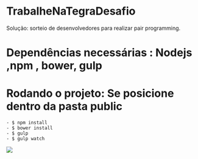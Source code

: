 # TrabalheNaTegraDesafio
Solução: sorteio de desenvolvedores para realizar pair programming.

# Dependências necessárias : Nodejs ,npm , bower, gulp

# Rodando o projeto: Se posicione dentro da pasta public

    - $ npm install
    - $ bower install
    - $ gulp
    - $ gulp watch
<a href="https://codeclimate.com/github/jeanvitor06/trabalheNaTegraDesafio"><img src="https://codeclimate.com/github/jeanvitor06/trabalheNaTegraDesafio/badges/gpa.svg" /></a>
